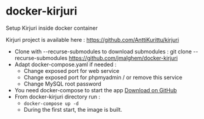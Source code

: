 # docker-kirjuri
Setup Kirjuri inside docker container

Kirjuri project is available here : https://github.com/AnttiKurittu/kirjuri

- Clone with --recurse-submodules to download submodules : git clone --recurse-submodules https://github.com/jmalghem/docker-kirjuri
- Adapt docker-compose.yaml if needed :
  - Change exposed port for web service
  - Change exposed port for phpmyadmin / or remove this service
  - Change MySQL root password
- You need docker-compose to start the app [Download on GitHub](https://github.com/docker/compose/releases)
- From docker-kirjuri directory run : 
  - ```docker-compose up -d```
  - During the first start, the image is built.
